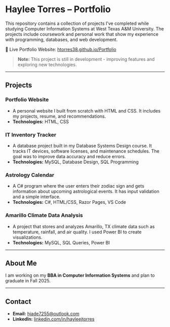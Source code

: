# Haylee Torres – Portfolio  

This repository contains a collection of projects I’ve completed while studying Computer Information Systems at West Texas A&M University. The projects include coursework and personal work that show my experience with programming, databases, and web development.  

🔗 Live Portfolio Website: [htorres38.github.io/Portfolio](https://htorres38.github.io/Portfolio/)  

> **Note:** This project is still in development - improving features and exploring new technologies.
---

## Projects  

### Portfolio Website  
- A personal website I built from scratch with HTML and CSS. It includes my projects, resume, and recommendations.  
- **Technologies:** HTML, CSS  

### IT Inventory Tracker  
- A database project built in my Database Systems Design course. It tracks IT devices, software licenses, and maintenance schedules. The goal was to improve data accuracy and reduce errors.  
- **Technologies:** MySQL, Database Design, SQL Programming  

### Astrology Calendar  
- A C# program where the user enters their zodiac sign and gets information about upcoming astrological events. It has input validation and a simple interface.  
- **Technologies:** C#, HTML/CSS, Razor Pages, VS Code 

### Amarillo Climate Data Analysis  
- A project that stores and analyzes Amarillo, TX climate data such as temperature, rainfall, and air quality. I used Power BI to create visualizations.  
- **Technologies:** MySQL, SQL Queries, Power BI  

---

## About Me  
I am working on my **BBA in Computer Information Systems** and plan to graduate in Fall 2025.

---

## Contact  
- **Email:** hjade7255@outlook.com  
- **LinkedIn:** [linkedin.com/in/hayleejtorres](https://www.linkedin.com/in/hayleejtorres)  

